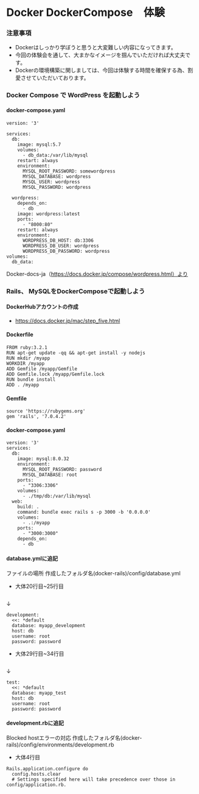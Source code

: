# Docker DockerCompose　体験

### 注意事項

- Dockerはしっかり学ぼうと思うと大変難しい内容になってきます。
- 今回の体験会を通して、大まかなイメージを掴んでいただければ大丈夫です。
- Dockerの環境構築に関しましては、今回は体験する時間を確保する為、割愛させていただいております。



### Docker Compose で WordPress を起動しよう
#### docker-compose.yaml
```
version: '3'

services:
  db:
    image: mysql:5.7
    volumes:
      - db_data:/var/lib/mysql
    restart: always
    environment:
      MYSQL_ROOT_PASSWORD: somewordpress
      MYSQL_DATABASE: wordpress
      MYSQL_USER: wordpress
      MYSQL_PASSWORD: wordpress

  wordpress:
    depends_on:
      - db
    image: wordpress:latest
    ports:
      - "8000:80"
    restart: always
    environment:
      WORDPRESS_DB_HOST: db:3306
      WORDPRESS_DB_USER: wordpress
      WORDPRESS_DB_PASSWORD: wordpress
volumes:
  db_data:

```
 Docker-docs-ja（https://docs.docker.jp/compose/wordpress.html）より

### Rails、 MySQLをDockerComposeで起動しよう

#### DockerHubアカウントの作成
- https://docs.docker.jp/mac/step_five.html 



#### Dockerfile
```
FROM ruby:3.2.1
RUN apt-get update -qq && apt-get install -y nodejs
RUN mkdir /myapp
WORKDIR /myapp
ADD Gemfile /myapp/Gemfile
ADD Gemfile.lock /myapp/Gemfile.lock
RUN bundle install
ADD . /myapp
```

#### Gemfile
```
source 'https://rubygems.org'
gem 'rails', '7.0.4.2'
```

#### docker-compose.yaml
```
version: '3'
services:
  db:
    image: mysql:8.0.32
    environment:
      MYSQL_ROOT_PASSWORD: password
      MYSQL_DATABASE: root
    ports:
      - "3306:3306"
    volumes:
      - ./tmp/db:/var/lib/mysql
  web:
    build: .
    command: bundle exec rails s -p 3000 -b '0.0.0.0'
    volumes:
      - .:/myapp
    ports:
      - "3000:3000"
    depends_on:
      - db
```

#### database.ymlに追記
ファイルの場所
作成したフォルダ名(docker-rails)/config/database.yml
- 大体20行目~25行目
```

```
↓
```
development:
  <<: *default
  database: myapp_development
  host: db
  username: root
  password: password
```
- 大体29行目~34行目
```

```
↓
```
test:
  <<: *default
  database: myapp_test
  host: db
  username: root
  password: password
```

#### development.rbに追記
Blocked hostエラーの対応
作成したフォルダ名(docker-rails)/config/environments/development.rb
- 大体4行目
```
Rails.application.configure do
  config.hosts.clear
  # Settings specified here will take precedence over those in config/application.rb.
```
